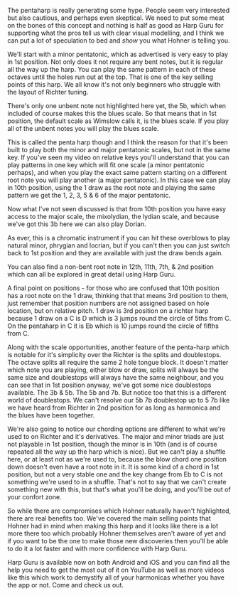 The pentaharp is really generating some hype. People seem very interested but also cautious, and perhaps even skeptical. We need to put some meat on the bones
of this concept and nothing is half as good as Harp Guru for supporting what the pros tell us with clear visual modelling, and I think we can put a lot of
speculation to bed and *show* you what Hohner is telling you.

We'll start with a minor pentatonic, which as advertised is very easy to play in 1st position. Not only does it not require any bent notes, but it is regular all
the way up the harp. You can play the same pattern in each of these octaves until the holes run out at the top. That is one of the key selling points of this harp.
We all know it's not only beginners who struggle with the layout of Richter tuning.

There's only one unbent note not highlighted here yet, the 5b, which when included of course makes this the blues scale. So that means that in 1st position,
the default scale as Wimslow calls it, is the blues scale. If you play all of the unbent notes you will play the blues scale.

This is called the penta harp though and I think the reason for that it's been built to play both the minor and major pentatonic scales, but not in the same key.
If you've seen my video on relative keys you'll understand that you can play patterns in one key which will fit one scale (a minor pentatonic perhaps), and when
you play the exact same pattern starting on a different root note you will play another (a major pentatonic). In this case we can play in 10th position, using the
1 draw as the root note and playing the same pattern we get the 1, 2, 3, 5 & 6 of the major pentatonic.

Now what I've not seen discussed is that from 10th position you have easy access to the major scale, the mixolydian, the lydian scale, and because we've got this
3b here we can also play Dorian.

As ever, this is a chromatic instrument if you can hit these overblows to play natural minor, phrygian and locrian, but if you can't then you can just switch back to
1st position and they are available with just the draw bends again.

You can also find a non-bent root note in 12th, 11th, 7th, & 2nd position which can all be explored in great detail using Harp Guru.

A final point on positions - for those who are confused that 10th position has a root note on the 1 draw, thinking that that means 3rd position to them, just
remember that position numbers are not assigned based on hole location, but on relative pitch. 1 draw is 3rd position on a richter harp because 1 draw on a C is D
which is 3 jumps round the circle of 5ths from C. On the pentaharp in C it is Eb which is 10 jumps round the circle of fifths from C.

Along with the scale opportunities, another feature of the penta-harp which is notable for it's simplicity over the Richter is the splits and doublestops.
The octave splits all require the same 2 hole tongue block. It doesn't matter which note you are playing, either blow or draw, splits will always be the same size
and doublestops will always have the same neighbour, and you can see that in 1st position anyway, we've got some nice doublestops available. The 3b & 5b. The 5b
and 7b. But notice too that this is a different world of doublestops. We can't resolve our 5b 7b doublestop up to 5 7b like we have heard from Richter in 2nd position
for as long as harmonica and the blues have been together.

We're also going to notice our chording options are different to what we're used to on Richter and it's derivatives.
The major and minor triads are just not playable in 1st position, though the minor is in 10th (and is of course repeated all the way up the harp which is nice).
But we can't play a shuffle here, or at least not as we're used to, because the blow chord one position down doesn't even have a root note in it. It is some kind
of a chord in 1st position, but not a very stable one and the key change from Eb to C is not something we're used to in a shuffle. That's not to say that we can't
create something new with this, but that's what you'll be doing, and you'll be out of your confort zone.

So while there are compromises which Hohner naturally haven't highlighted, there are real benefits too. We've covered the main selling points that Hohner had in
mind when making this harp and it looks like there is a lot more there too which probably Hohner themselves aren't aware of yet and if you want to be the one
to make those new discoveries then you'll be able to do it a lot faster and with more confidence with Harp Guru.

Harp Guru is available now on both Android and iOS and you can find all the help you need to get the most out of it on YouTube as well as more videos like this
which work to demystify all of your harmonicas whether you have the app or not. Come and check us out.
